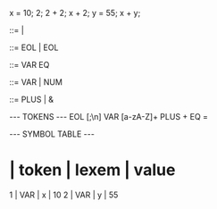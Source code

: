 
x = 10;
2;
2 + 2;
x + 2;
y = 55;
x + y;

<prog> ::= <cmd>
         | <cmd> <prog>

<cmd>  ::= <attr> EOL
         | <expr> EOL

<attr> ::= VAR EQ <expr>

<expr> ::= VAR <rest>
         | NUM <rest>

<rest> ::= PLUS <expr>
         | &

--- TOKENS ---
EOL  [;\n]
VAR  [a-zA-Z]+
PLUS +
EQ   =


--- SYMBOL TABLE ---
# | token | lexem | value
1 |  VAR  |   x   |  10
2 |  VAR  |   y   |  55
